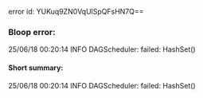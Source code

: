 error id: YUKuq9ZN0VqUlSpQFsHN7Q==
### Bloop error:

25/06/18 00:20:14 INFO DAGScheduler: failed: HashSet()
#### Short summary: 

25/06/18 00:20:14 INFO DAGScheduler: failed: HashSet()
